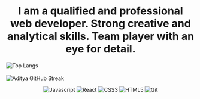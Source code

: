 <h1 align="center"> I am a qualified and professional web developer. Strong creative and analytical skills. Team player with an eye for detail. </h1>


   



   

![Top Langs](https://github-readme-stats-git-masterrstaa-rickstaa.vercel.app/api/top-langs/?username=MostafaKhidrAce)     
</br>
![Aditya GitHub Streak](https://github-readme-streak-stats.herokuapp.com/?user=MostafaKhidrAce&theme=dark)

<p align="center">
   <img src="https://img.shields.io/badge/JavaScript-F7DF1E?style=for-the-badge&logo=javascript&logoColor=black" alt="Javascript" />
   <img src="https://img.shields.io/badge/React-20232A?style=for-the-badge&logo=react&logoColor=61DAFB" alt="React" />
   <img src="https://img.shields.io/badge/CSS3-1572B6?style=for-the-badge&logo=css3&logoColor=white" alt="CSS3" />
   <img src="https://img.shields.io/badge/HTML5-E34F26?style=for-the-badge&logo=html5&logoColor=white" alt="HTML5" />
   <img src="https://img.shields.io/badge/git-F05032?style=for-the-badge&logo=git&logoColor=white" alt="Git" />
</p>
